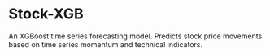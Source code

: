 # Stock-XGB
An XGBoost time series forecasting model. Predicts stock price movements based on time series momentum and technical indicators.

